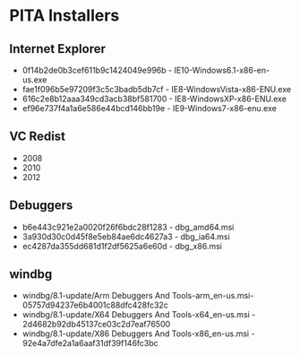 # PITA Installers

## Internet Explorer
* 0f14b2de0b3cef611b9c1424049e996b - IE10-Windows6.1-x86-en-us.exe
* fae1f096b5e97209f3c5c3badb5db7cf - IE8-WindowsVista-x86-ENU.exe
* 616c2e8b12aaa349cd3acb38bf581700 - IE8-WindowsXP-x86-ENU.exe
* ef96e737f4a1a6e586e44bcd146bb19e - IE9-Windows7-x86-enu.exe

## VC Redist
* 2008
* 2010
* 2012

## Debuggers
* b6e443c921e2a0020f26f6bdc28f1283 - dbg_amd64.msi
* 3a930d30c0d45f8e5eb84ae6dc4627a3 - dbg_ia64.msi
* ec4287da355dd681d1f2df5625a6e60d - dbg_x86.msi

## windbg
* windbg/8.1-update/Arm Debuggers And Tools-arm_en-us.msi- 05757d94237e6b4001c88dfc428fc32c
* windbg/8.1-update/X64 Debuggers And Tools-x64_en-us.msi - 2d4682b92db45137ce03c2d7eaf76500
* windbg/8.1-update/X86 Debuggers And Tools-x86_en-us.msi - 92e4a7dfe2a1a6aaf31df39f146fc3bc
